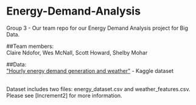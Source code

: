 # Energy-Demand-Analysis
Group 3 - Our team repo for our Energy Demand Analysis project for Big Data. <br>

##Team members: <br>
Claire Ndofor, Wes McNall, Scott Howard, Shelby Mohar <br>

##Data: <br>
["Hourly energy demand generation and weather"](https://www.kaggle.com/nicholasjhana/energy-consumption-generation-prices-and-weather?select=weather_features.csv) - Kaggle dataset <br><br>

Dataset includes two files: energy_dataset.csv and weather_features.csv. Please see [Increment2] for more information.


